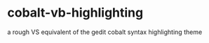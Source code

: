 cobalt-vb-highlighting
======================

a rough VS equivalent of the gedit cobalt syntax highlighting theme
